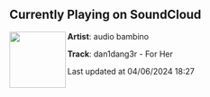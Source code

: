 ## Currently Playing on SoundCloud

[<img align="left" width="100" src="https://i1.sndcdn.com/artworks-pL7KGZ0epUUQVyX1-CJK1bA-t500x500.jpg">](https://soundcloud.com/audiobambino/dan1dang3r-for-her)

**Artist**: audio bambino 

**Track**: dan1dang3r - For Her

Last updated at 04/06/2024 18:27
